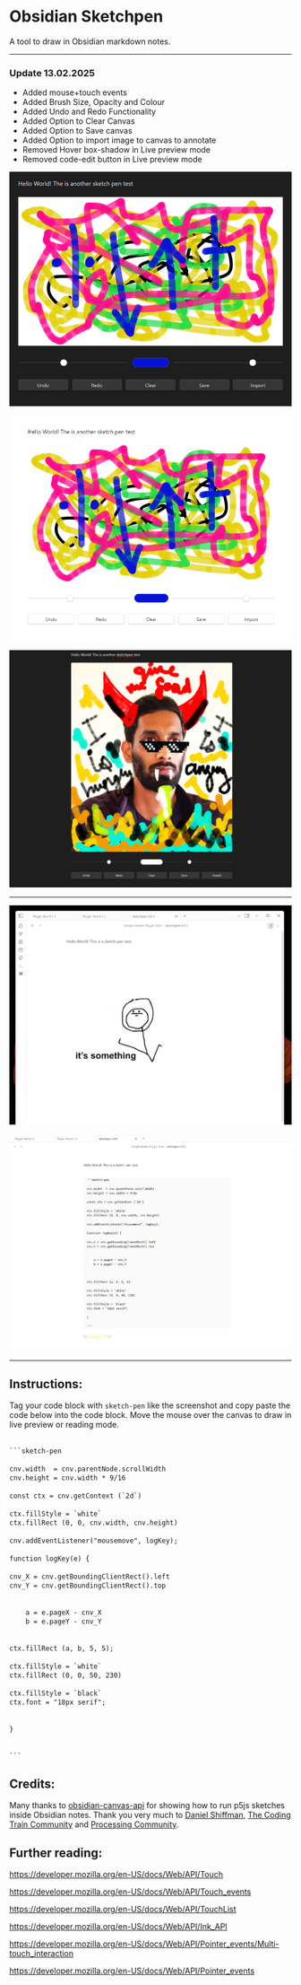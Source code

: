 # Obsidian Sketchpen

A tool to draw in Obsidian markdown notes.

---
### Update 13.02.2025

- Added mouse+touch events
- Added Brush Size, Opacity and Colour
- Added Undo and Redo Functionality
- Added Option to Clear Canvas
- Added Option to Save canvas
- Added Option to import image to canvas to annotate
- Removed Hover box-shadow in Live preview mode
- Removed code-edit button in Live preview mode

![](Screenshot_2025-02-13_132508.png)

![](Screenshot_2025-02-13_134334.png)

![](Screenshot_2025-02-13_142303.png)


---

![](SketchPen_Test.gif)

![](Screenshot.png)

---

## Instructions:

Tag your code block with `sketch-pen` like the screenshot and copy paste the code below into the code block.
Move the mouse over the canvas to draw in live preview or reading mode.



````

```sketch-pen

cnv.width  = cnv.parentNode.scrollWidth
cnv.height = cnv.width * 9/16

const ctx = cnv.getContext (`2d`)

ctx.fillStyle = `white`
ctx.fillRect (0, 0, cnv.width, cnv.height)

cnv.addEventListener("mousemove", logKey);

function logKey(e) {

cnv_X = cnv.getBoundingClientRect().left
cnv_Y = cnv.getBoundingClientRect().top


    a = e.pageX - cnv_X
    b = e.pageY - cnv_Y


ctx.fillRect (a, b, 5, 5);

ctx.fillStyle = `white`
ctx.fillRect (0, 0, 50, 230)

ctx.fillStyle = `black`
ctx.font = "18px serif";


}


```

````


## Credits:

Many thanks to [obsidian-canvas-api](https://github.com/capogreco/obsidian-canvas-api) for showing how to run p5js sketches inside Obsidian notes.
Thank you very much to [Daniel Shiffman](https://github.com/shiffman), [The Coding Train Community](https://thecodingtrain.com/) and [Processing Community](https://processing.org/).

## Further reading:

https://developer.mozilla.org/en-US/docs/Web/API/Touch

https://developer.mozilla.org/en-US/docs/Web/API/Touch_events

https://developer.mozilla.org/en-US/docs/Web/API/TouchList

https://developer.mozilla.org/en-US/docs/Web/API/Ink_API

https://developer.mozilla.org/en-US/docs/Web/API/Pointer_events/Multi-touch_interaction

https://developer.mozilla.org/en-US/docs/Web/API/Pointer_events













